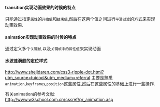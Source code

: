 

#### transition实现动画效果的时候的特点
只能通过指定`属性`的`开始值`和`结束值`,然后在这两个值之间进行`平滑过渡`的方式来实现动画效果.

#### animation实现动画效果的时候的特点
通过定义多个`关键帧`,以及`关键帧中的属性值`来实现动画


#### 水波涟漪般的定位样式
http://www.shejidaren.com/css3-ripple-dot.html?utm_source=tuicool&utm_medium=referral
主要是熟悉`animation`,`keyframes`,`position`这些属性,然后在这些属性的基础上进行一些操作.





有关animation的参考文献:
http://www.w3school.com.cn/cssref/pr_animation.asp
